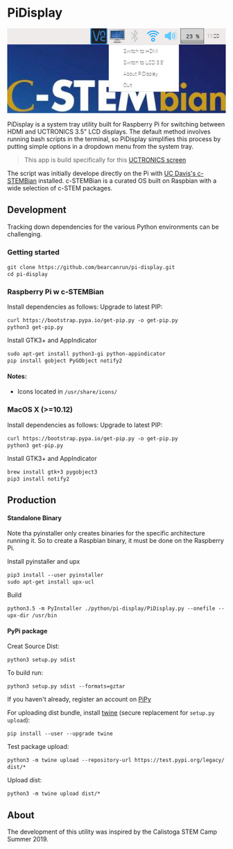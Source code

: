 # PiDisplay

![PiDisplay System Tray Icon](./screenshot.png)

PiDisplay is a system tray utility built for Raspberry Pi for switching between HDMI and UCTRONICS 3.5" LCD displays. The default method involves running bash scripts in the terminal, so PiDisplay simplifies this process by putting simple options in a dropdown menu from the system tray.

> This app is build specifically for this [UCTRONICS screen](https://github.com/UCTRONICS/UCTRONICS_LCD35_RPI)

The script was initially develope directly on the Pi with [UC Davis's c-STEMBian](https://c-stem.ucdavis.edu/c-stembian/download-2/) installed. c-STEMBian is a curated OS built on Raspbian with a wide selection of c-STEM packages.

## Development

Tracking down dependencies for the various Python environments can be challenging.
### Getting started
```
git clone https://github.com/bearcanrun/pi-display.git
cd pi-display
```

### Raspberry Pi w c-STEMBian

Install dependencies as follows:
Upgrade to latest PIP:
```
curl https://bootstrap.pypa.io/get-pip.py -o get-pip.py
python3 get-pip.py
```
Install GTK3+ and AppIndicator
```
sudo apt-get install python3-gi python-appindicator
pip install gobject PyGObject notify2
```
#### Notes:

- Icons located in `/usr/share/icons/`

### MacOS X (>=10.12)

Install dependencies as follows:
Upgrade to latest PIP:
```
curl https://bootstrap.pypa.io/get-pip.py -o get-pip.py
python3 get-pip.py
```
Install GTK3+ and AppIndicator
```
brew install gtk+3 pygobject3
pip3 install notify2
```

## Production

#### Standalone Binary
Note tha pyinstaller only creates binaries for the specific architecture running it. So to create a Raspbian binary, it must be done on the Raspberry Pi.

Install pyinstaller and upx
```
pip3 install --user pyinstaller
sudo apt-get install upx-ucl
```

Build
```
python3.5 -m PyInstaller ./python/pi-display/PiDisplay.py --onefile --upx-dir /usr/bin 
```

#### PyPi package

Creat Source Dist:
```
python3 setup.py sdist
```

To build run:
```
python3 setup.py sdist --formats=gztar
```

If you haven't already, register an account on [PiPy](https://pypi.org/)

For uploading dist bundle, install [twine](https://github.com/pypa/twine) (secure replacement for `setup.py upload`):
```
pip install --user --upgrade twine
```
Test package upload:
```
python3 -m twine upload --repository-url https://test.pypi.org/legacy/ dist/*
```

Upload dist:
```
python3 -m twine upload dist/*
```

## About

The development of this utility was inspired by the Calistoga STEM Camp Summer 2019.